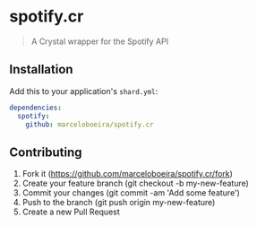 # spotify.cr
> A Crystal wrapper for the Spotify API

## Installation

Add this to your application's `shard.yml`:

```yaml
dependencies:
  spotify:
    github: marceloboeira/spotify.cr
```

## Contributing

1. Fork it (https://github.com/marceloboeira/spotify.cr/fork)
2. Create your feature branch (git checkout -b my-new-feature)
3. Commit your changes (git commit -am 'Add some feature')
4. Push to the branch (git push origin my-new-feature)
5. Create a new Pull Request
